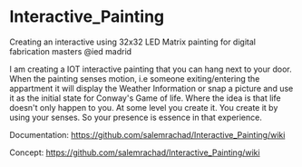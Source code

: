 # Interactive_Painting
Creating an interactive using 32x32 LED Matrix painting for digital fabrication masters @ied madrid 

I am creating a IOT interactive painting that you can hang next to your door. When the painting senses motion, i.e someone exiting/entering the appartment it will display the Weather Information or snap a picture and use it as the initial state for Conway's Game of life. Where the idea is that life doesn't only happen to you. At some level you create it. You create it by using your senses. So your presence is essence in that experience.

Documentation:
https://github.com/salemrachad/Interactive_Painting/wiki

Concept:
https://github.com/salemrachad/Interactive_Painting/wiki 
